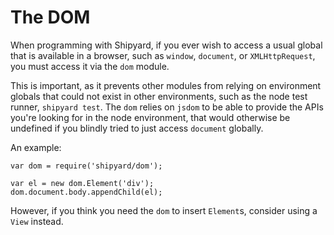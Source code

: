 The DOM
=======

When programming with Shipyard, if you ever wish to access a usual
global that is available in a browser, such as `window`, `document`, or
`XMLHttpRequest`, you must access it via the `dom` module.

This is important, as it prevents other modules from relying on
environment globals that could not exist in other environments, such as
the node test runner, `shipyard test`. The `dom` relies on `jsdom` to
be able to provide the APIs you're looking for in the node environment,
that would otherwise be undefined if you blindly tried to just access
`document` globally.

An example:

	var dom = require('shipyard/dom');

	var el = new dom.Element('div');
	dom.document.body.appendChild(el);

However, if you think you need the `dom` to insert `Element`s,
consider using a `View` instead.

